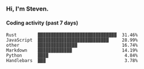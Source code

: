 ### Hi, I'm Steven.

#### Coding activity (past 7 days)
```
Rust        ▓▓▓▓▓▓▓▓▓▓▓▓▓▓▓▓▓▓▓▓▓▓▓▓▓▓▓▓▓▓  31.46%
JavaScript  ▓▓▓▓▓▓▓▓▓▓▓▓▓▓▓▓▓▓▓▓▓▓▓▓▓▓▓     28.99%
other       ▓▓▓▓▓▓▓▓▓▓▓▓▓▓▓                 16.74%
Markdown    ▓▓▓▓▓▓▓▓▓▓▓▓▓                   14.19%
Python      ▓▓▓▓                             4.84%
Handlebars  ▓▓▓                              3.78%
```

